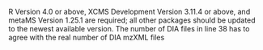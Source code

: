R Version 4.0 or above, XCMS Development Version 3.11.4 or above, and metaMS Version 1.25.1 are required; all other packages should be updated to the newest available version.
The number of DIA files in line 38 has to agree with the real number of DIA mzXML files
